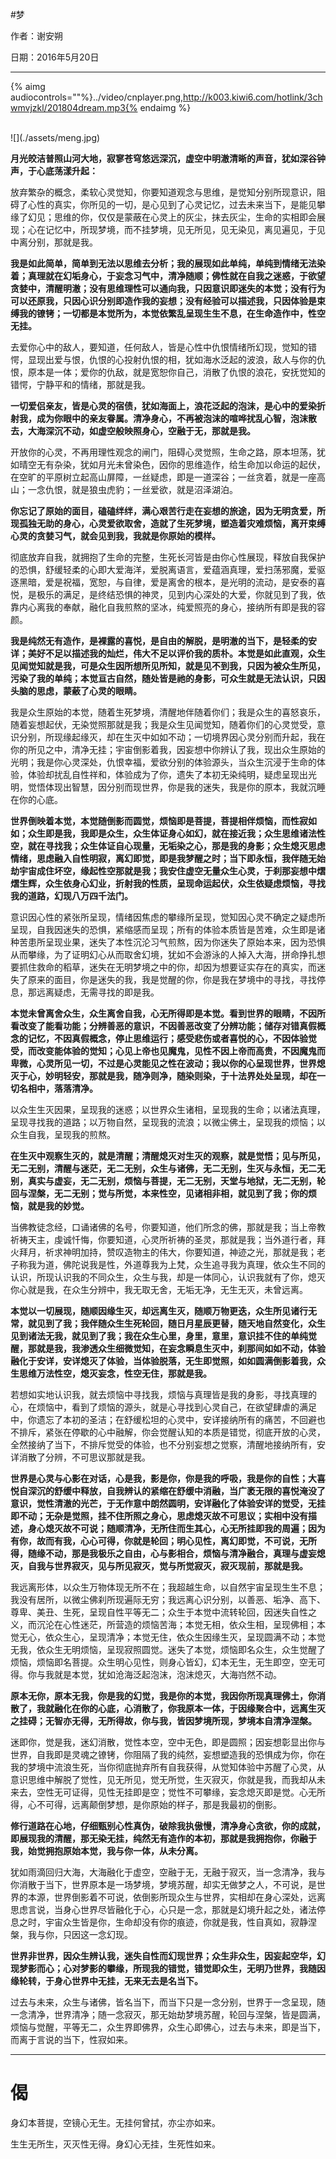 #梦


作者：谢安朔

日期：2016年5月20日

---

{% aimg audiocontrols=""%}../video/cnplayer.png,http://k003.kiwi6.com/hotlink/3chwmvjzkl/201804dream.mp3{% endaimg %}

<br />
![](./assets/meng.jpg)

**月光皎洁普照山河大地，寂寥苍穹悠远深沉，虚空中明澈清晰的声音，犹如深谷钟声，于心底荡漾升起：**


放弃繁杂的概念，柔软心灵觉知，你要知道观念与思维，是觉知分别所现意识，阻碍了心性的真实，你所见的一切，是心见到了心灵记忆，过去未来当下，是能见攀缘了幻见；思维的你，仅仅是蒙蔽在心灵上的灰尘，抹去灰尘，生命的实相即会展现；心在记忆中，所现梦境，而不挂梦境，见无所见，见无染见，离见遍见，于见中离分别，那就是我。


**我是如此简单，简单到无法以思维去分析；我的展现如此单纯，单纯到情绪无法染着；真理就在幻垢身心，于妄念习气中，清净随顺；佛性就在自我之迷惑，于欲望贪婪中，清醒明澈；没有思维理性可以通向我，只因意识即迷失的本觉；没有行为可以还原我，只因心识分别即造作我的妄想；没有经验可以描述我，只因体验是束缚我的镣铐；一切都是本觉所为，本觉依繁乱呈现生生不息，在生命造作中，性空无挂。**


去爱你心中的敌人，要知道，任何敌人，皆是心性中仇恨情绪所幻现，觉知的错愕，显现出爱与恨，仇恨的心投射仇恨的相，犹如海水泛起的波浪，敌人与你的仇恨，原本是一体；爱你的仇敌，就是宽恕你自己，消散了仇恨的浪花，安抚觉知的错愕，宁静平和的情绪，那就是我。


**一切爱侣亲友，皆是心灵的宿债，犹如海面上，浪花泛起的泡沫，是心中的爱染折射我，成为你眼中的亲友眷属。清净身心，不再被泡沫的喧哗扰乱心智，泡沫散去，大海深沉不动，如虚空般映照身心，空融于无，那就是我。**


开放你的心灵，不再用理性观念的闸门，阻碍心灵觉照，生命之路，原本坦荡，犹如晴空无有杂染，犹如月光未曾染色，因你的思维造作，给生命加以命运的起伏，在空旷的平原树立起高山屏障，一丝疑虑，即是一道深谷；一丝贪着，就是一座高山；一念仇恨，就是狼虫虎豹；一丝爱欲，就是沼泽湖泊。


**你忘记了原始的面目，磕磕绊绊，满心艰苦行走在妄想的旅途，因为无明贪爱，所现孤独无助的身心，心灵爱欲取舍，造就了生死梦境，塑造着灾难烦恼，离开束缚心灵的贪婪习气，就会见到我，我就是你原始的模样。**


彻底放弃自我，就拥抱了生命的完整，生死长河皆是由你心性展现，释放自我保护的恐惧，舒缓轻柔的心即大爱海洋，爱脱离语言，爱蕴涵真理，爱扫荡邪魔，爱驱逐黑暗，爱是祝福，宽恕，与自律，爱是离舍的根本，是光明的流动，是安泰的喜悦，是极乐的满足，是终结恐惧的神灵，见到内心深处的大爱，你就见到了我，依靠内心离我的奉献，融化自我煎熬的坚冰，纯爱照亮的身心，接纳所有即是我的容颜。


**我是纯然无有造作，是裸露的喜悦，是自由的解脱，是明澈的当下，是轻柔的安详；美好不足以描述我的灿烂，伟大不足以评价我的质朴。本觉是如此直观，众生见闻觉知就是我，可是众生因所想所见所知，就是见不到我，只因为被众生所见，污染了我的单纯；本觉亘古自然，随处皆是祂的身影，可众生就是无法认识，只因头脑的思虑，蒙蔽了心灵的眼睛。**


我是众生原始的本觉，随着生死梦境，清醒地伴随着你们；我是众生的喜怒哀乐，随着妄想起伏，无染觉照那就是我；我是众生见闻觉知，随着你们的心灵觉受，意识分别，所现缘起缘灭，却在生灭中如如不动；一切境界因心灵分别而升起，我在你的所见之中，清净无挂；宇宙倒影着我，因妄想中你辨认了我，现出众生原始的光明；我是你心灵深处，仇恨幸福，爱欲分别的体验源头，当众生沉浸于生命的体验，体验却扰乱自性祥和，体验成为了你，遗失了本初无染纯明，疑虑呈现出光明，觉悟体现出智慧，因分别而现世界，你是我的迷失，我是你的原本，我就沉睡在你的心底。


**世界倒映着本觉，本觉随倒影而圆觉，烦恼即是菩提，菩提相伴烦恼，而性寂如如；众生即是我，我即是众生，众生体证身心如幻，就在接近我；众生思维诸法性空，就在寻找我；众生体证自心现量，无垢染之心，那是我的身影；众生熄灭思虑情绪，思虑融入自性明寂，离幻即觉，即是我梦醒之时；当下即永恒，我伴随无始劫宇宙成住坏空，缘起性空那就是我；我安住虚空无量众生心灵，于刹那妄想中熠熠生辉，众生依身心幻业，折射我的性质，呈现命运起伏，众生依疑虑烦恼，寻找我的道路，幻现八万四千法门。**


意识因心性的紧张所呈现，情绪因焦虑的攀缘所呈现，觉知因心灵不确定之疑虑所呈现，自我因迷失的恐惧，紧缩感而呈现；所有的体验本质皆是苦难，众生即是诸种苦患所呈现业果，迷失了本性沉沦习气煎熬，因为你迷失了原始本来，因为恐惧从而攀缘，为了证明幻心从而取舍幻境，犹如不会游泳的人掉入大海，拼命挣扎想要抓住救命的稻草，迷失在无明梦境之中的你，却因为想要证实存在的真实，而迷失了原来的面目，你是迷失的我，我是觉醒的你，你是我在梦境中的寻找，寻找停息，那远离疑虑，无需寻找的即是我。


**本觉未曾离舍众生，众生离舍自我，心无所得即是本觉。看到世界的眼睛，不因所看改变了能看功能；分辨善恶的意识，不因善恶改变了分辨功能；储存对错真假概念的记忆，不因真假概念，停止思维运行；感受悲伤或者喜悦的心，不因体验觉受，而改变能体验的觉知；心见上帝也见魔鬼，见性不因上帝而高贵，不因魔鬼而卑微，心灵所见一切，不过是心灵能见之性在波动；我以你的心呈现世界，世界熄灭于心，妙明轻安，那就是我，随净则净，随染则染，于十法界处处呈现，却在一切名相中，落落清净。**


以众生生灭因果，呈现我的迷惑；以世界众生诸相，呈现我的生命；以诸法真理，呈现寻找我的道路；以万物自然，呈现我的流浪；以微尘佛土，呈现我的烦恼；以众生自我，呈现我的煎熬。


**在生灭中观察生灭的，就是清醒；清醒熄灭对生灭的观察，就是觉悟；见与所见，无二无别，清醒与迷茫，无二无别，众生与诸佛，无二无别，生灭与永恒，无二无别，真实与虚妄，无二无别，烦恼与菩提，无二无别，天堂与地狱，无二无别，轮回与涅槃，无二无别；觉与所觉，本来性空，见诸相非相，就见到了我；你的烦恼，就是我的妙觉。**


当佛教徒念经，口诵诸佛的名号，你要知道，他们所念的佛，那就是我；当上帝教祈祷天主，虔诚忏悔，你要知道，心灵所祈祷的圣灵，那就是我；当外道行者，拜火拜月，祈求神明加持，赞叹造物主的伟大，你要知道，神迹之光，那就是我；老子称我为道，佛陀说我是性，外道尊我为上梵，众生追寻我为真理，依众生不同的认识，所现认识我的不同众生，众生与我，却是一体同心，认识我就有了你，熄灭你心就是我，在众生分辨中，我无取无舍，无垢无净，无生无灭，未曾远离。


**本觉以一切展现，随顺因缘生灭，却远离生灭，随顺万物更迭，众生所见诸行无常，就见到了我；我伴随众生生死轮回，随日月星辰更替，随天地自然变化，众生见到诸法无我，就见到了我；我在众生心里，身里，意里，意识挂不住的单纯觉醒，那就是我，我渗透众生细微觉知，在妄念瞬息生灭中，刹那间如如不动，体验融化于安详，安详熄灭了体验，当体验脱落，无生即觉照，如如圆满倒影着我，众生思维万法性空，熄灭妄念，性空无住，那就是我。**


若想如实地认识我，就去烦恼中寻找我，烦恼与真理皆是我的身影，寻找真理的心，在烦恼中，看到了烦恼的源头，就是心寻找到心灵自己，在欲望肆虐的满足中，你遗忘了本初的圣洁；在舒缓松坦的心灵中，安详接纳所有的痛苦，不回避也不排斥，紧张在停歇的心中融解，你会觉醒认知的本质是错觉，彻底开放的心灵，全然接纳了当下，不排斥觉受的体验，也不分别妄想之觉察，清醒地接纳所有，安详消散了分辨，不可思议那就是我。


**世界是心灵与心影在对话，心是我，影是你，你是我的呼吸，我是你的自性；大喜悦自深沉的舒缓中释放，自我辨认的紧缩在舒缓中消融，当广袤无限的喜悦淹没了意识，觉性清澈的光芒，于无作意中朗然圆明，安详融化了体验安详的觉受，无挂即不动；无杂是觉照，挂不住所照之身心，思虑熄灭故不可思议；实相中没有描述，身心熄灭故不可说；随顺清净，无所住而生其心，心无所挂即我的周遍；因为有你，故而有我，心心可得，你就是轮回；明心见性，离幻即觉，不可说，无所得，随缘不动，那是我极乐之自由，心与影相合，烦恼与清净融合，真理与虚妄熄灭，自我与世界寂灭，见与所见寂灭，觉与所觉寂灭，寂灭现前，那就是我。**


我远离形体，以众生万物体现无所不在；我超越生命，以自然宇宙呈现生生不息；我没有居所，以微尘佛刹所现遍际无穷；我远离心识分别，以善恶、垢净、高下、尊卑、美丑、生死，呈现自性平等无二；众生于本觉中流转轮回，因迷失自性之义，而沉沦在心性迷茫，所营造的烦恼苦海；本觉无相，依众生相，呈现佛相；本觉无心，依众生心，呈现清净；本觉无住，依众生因缘生灭，呈现圆满不动；本觉无我，依众生无明烦恼，呈现寂照圆觉。迷失了本觉，烦恼即名众生，众生觉醒了烦恼，烦恼即名菩提。众生明心见性，则身心皆幻，幻本无生，无生即空，空无可得。你与我就是本觉，犹如沧海泛起泡沫，泡沫熄灭，大海岿然不动。


**原本无你，原本无我，你是我的幻觉，我是你的本觉，我因你所现真理佛土，你消散了，我就融化在你的心底，心消散了，你我原本一体，于因缘聚合中，远离生灭之挂碍；无智亦无得，无所得故，你与我，皆因梦境所现，梦境本自清净涅槃。**


迷即你，觉是我，迷幻消散，觉性本空，空中无色，即是圆照；因妄想彰显出你与世界，自我即是灵魂之镣铐，你阻隔了我的纯然，妄想塑造我的恐惧成为你，你在我的梦境中流浪生死，当你彻底抛弃所有自我获得，从觉知体验中苏醒了心灵，从意识思维中解脱了觉性，见无所见，觉无所觉，生灭寂灭，你就是我，而我却从未来去，空性无可证得，见性无挂即是空；觉性不可攀缘，妄念熄灭即是觉。心无所得，心不可得，远离颠倒梦想，是你原始的样子，那是我最初的倒影。


**修行道路在心地，仔细甄别心性真伪，破除我执傲慢，清净身心贪欲，你的成就，即展现我的清醒，那无染无挂，纯然无有造作的本初，那就是我拥抱你，你融于我，始觉拥抱原始本觉，我与你一体，从未分离。**


犹如雨滴回归大海，大海融化于虚空，空融于无，无融于寂灭，当一念清净，我与你消散于当下，世界原本是一场梦境，梦境苏醒，却实无做梦之人，不可说，是世界的本源，世界倒影着不可说，依倒影所现众生与世界，实相却在身心深处，远离思虑言说，当身心世界尽皆融化于心，心只是一念，那就是幻境升起之处，诸法停息之时，宇宙众生皆是你，生命却没有你的痕迹，你就是我，性自真如，寂静涅槃，我与你，只因这一念幻现。


**世界非世界，因众生辨认我，迷失自性而幻现世界；众生非众生，因妄起空华，幻现梦影而心；心对梦影的攀缘，所现我的错觉，错觉即众生，无明乃世界，我随因缘轮转，于身心世界中无挂，无来无去是名当下。**


过去与未来，众生与诸佛，皆名当下，而当下只是一念分别，世界于一念呈现，随一念清净，世界清净；随一念寂灭，那无始劫梦境苏醒，轮回与涅槃，皆是圆满，烦恼与觉醒，平等无二，众生界即佛界，众生心即佛心，过去与未来，即是当下，而离于言说的当下，性寂如来。

---
# 偈


身幻本菩提，空镜心无生。无挂何曾拭，亦尘亦如来。


生生无所生，灭灭性无得。身幻心无挂，生死性如来。